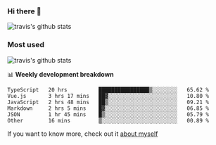 ### Hi there 👋

<!--
**HondryTravis/HondryTravis** is a ✨ _special_ ✨ repository because its `README.md` (this file) appears on your GitHub profile.

Here are some ideas to get you started:

- 🔭 I’m currently working on ...
- 🌱 I’m currently learning ...
- 👯 I’m looking to collaborate on ...
- 🤔 I’m looking for help with ...
- 💬 Ask me about ...
- 📫 How to reach me: ...
- 😄 Pronouns: ...
- ⚡ Fun fact: ...
-->

![travis's github stats](https://github-readme-stats.vercel.app/api?username=HondryTravis&hide=stars)
### Most used
![travis's github stats](https://github-readme-stats.anuraghazra1.vercel.app/api/top-langs/?username=HondryTravis&layout=compact&hide_title=true)

📊 **Weekly development breakdown**

<!--START_SECTION:waka-->

```text
TypeScript   20 hrs          ████████████████▒░░░░░░░░   65.62 %
Vue.js       3 hrs 17 mins   ██▓░░░░░░░░░░░░░░░░░░░░░░   10.80 %
JavaScript   2 hrs 48 mins   ██▒░░░░░░░░░░░░░░░░░░░░░░   09.21 %
Markdown     2 hrs 5 mins    █▓░░░░░░░░░░░░░░░░░░░░░░░   06.85 %
JSON         1 hr 45 mins    █▒░░░░░░░░░░░░░░░░░░░░░░░   05.79 %
Other        16 mins         ▒░░░░░░░░░░░░░░░░░░░░░░░░   00.89 %
```

<!--END_SECTION:waka-->

If you want to know more, check out it [about myself](https://hondrytravis.github.io/)
